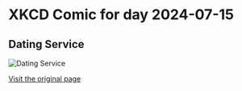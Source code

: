 
# XKCD Comic for day 2024-07-15

## Dating Service

![Dating Service](https://imgs.xkcd.com/comics/dating_service.png "I don't understand why people are so disingenuous!  I just want someone to walk with!")

[Visit the original page](https://xkcd.com/120/)
